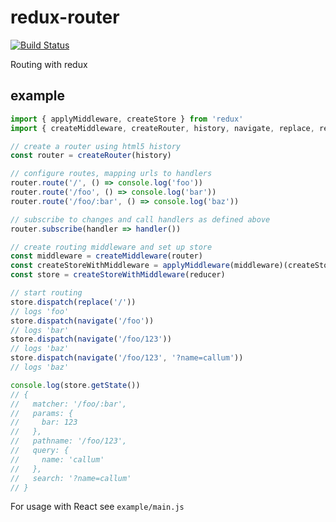 # redux-router

[![Build Status](https://travis-ci.org/callum/redux-router.svg)](https://travis-ci.org/callum/redux-router)

Routing with redux

## example

```js
import { applyMiddleware, createStore } from 'redux'
import { createMiddleware, createRouter, history, navigate, replace, reducer } from 'redux-router'

// create a router using html5 history
const router = createRouter(history)

// configure routes, mapping urls to handlers
router.route('/', () => console.log('foo'))
router.route('/foo', () => console.log('bar'))
router.route('/foo/:bar', () => console.log('baz'))

// subscribe to changes and call handlers as defined above
router.subscribe(handler => handler())

// create routing middleware and set up store
const middleware = createMiddleware(router)
const createStoreWithMiddleware = applyMiddleware(middleware)(createStore)
const store = createStoreWithMiddleware(reducer)

// start routing
store.dispatch(replace('/'))
// logs 'foo'
store.dispatch(navigate('/foo'))
// logs 'bar'
store.dispatch(navigate('/foo/123'))
// logs 'baz'
store.dispatch(navigate('/foo/123', '?name=callum'))
// logs 'baz'

console.log(store.getState())
// {
//   matcher: '/foo/:bar',
//   params: {
//     bar: 123
//   },
//   pathname: '/foo/123',
//   query: {
//     name: 'callum'
//   },
//   search: '?name=callum'
// }
```

For usage with React see `example/main.js`
